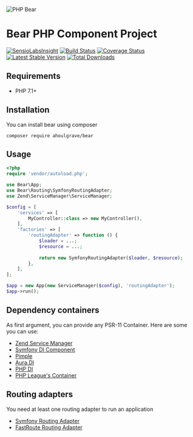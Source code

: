 ![PHP Bear](https://i.imgur.com/8IQW78X.png)
# Bear PHP Component Project
[![SensioLabsInsight](https://insight.sensiolabs.com/projects/4a5737d0-e7d7-489b-a0a6-cece6cffc6fa/mini.png)](https://insight.sensiolabs.com/projects/4a5737d0-e7d7-489b-a0a6-cece6cffc6fa)
[![Build Status](https://travis-ci.org/ahoulgrave/bear.svg?branch=master)](https://travis-ci.org/ahoulgrave/bear)
[![Coverage Status](https://coveralls.io/repos/github/ahoulgrave/bear/badge.svg?branch=master)](https://coveralls.io/github/ahoulgrave/bear?branch=master)
[![Latest Stable Version](https://poser.pugx.org/ahoulgrave/bear/v/stable)](https://packagist.org/packages/ahoulgrave/bear)
[![Total Downloads](https://poser.pugx.org/ahoulgrave/bear/downloads)](https://packagist.org/packages/ahoulgrave/bear)

## Requirements
- PHP 7.1+

## Installation
You can install bear using composer
```
composer require ahoulgrave/bear
```

## Usage
```php
<?php
require 'vendor/autoload.php';

use Bear\App;
use Bear\Routing\SymfonyRoutingAdapter;
use Zend\ServiceManager\ServiceManager;

$config = [
    'services' => [
        MyController::class => new MyController(),
    ],
    'factories' => [
        'routingAdapter' => function () {
            $loader = ...;
            $resource = ...;
            
            return new SymfonyRoutingAdapter($loader, $resource);
        },
    ],
];

$app = new App(new ServiceManager($config), 'routingAdapter');
$app->run();
```

## Dependency containers
As first argument, you can provide any PSR-11 Container. Here are some you can use:
- [Zend Service Manager](https://docs.zendframework.com/zend-servicemanager/)
- [Symfony DI Component](http://symfony.com/doc/current/components/dependency_injection.html)
- [Pimple](https://pimple.symfony.com/)
- [Aura.DI](https://github.com/auraphp/Aura.Di)
- [PHP DI](http://php-di.org/)
- [PHP League's Container](http://container.thephpleague.com/)

## Routing adapters
You need at least one routing adapter to run an application
- [Symfony Routing Adapter](https://github.com/ahoulgrave/bear-routing-symfony)
- [FastRoute Routing Adapter](https://github.com/ahoulgrave/bear-routing-fastroute)
